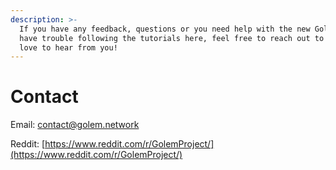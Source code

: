 ```yaml
---
description: >-
  If you have any feedback, questions or you need help with the new Golem or
  have trouble following the tutorials here, feel free to reach out to us! We
  love to hear from you!
---
```


# Contact

Email: contact@golem.network

Reddit: [https://www.reddit.com/r/GolemProject/](https://www.reddit.com/r/GolemProject/)



